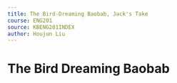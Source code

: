 ```yaml
---
title: The Bird-Dreaming Baobab, Jack's Take
course: ENG201
source: KBENG201INDEX
author: Houjun Liu
---
```


# The Bird Dreaming Baobab
